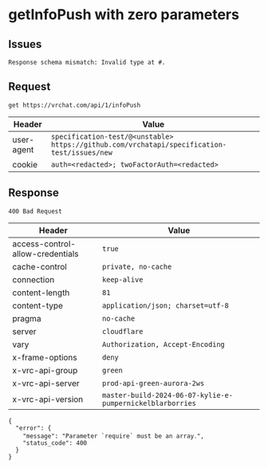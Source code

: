 # getInfoPush with zero parameters

## Issues
```
Response schema mismatch: Invalid type at #.
```

## Request
`get https://vrchat.com/api/1/infoPush`

| Header | Value |
| ------ | ----- |
| user-agent | `specification-test/@<unstable> https://github.com/vrchatapi/specification-test/issues/new` |
| cookie | `auth=<redacted>; twoFactorAuth=<redacted>` |


## Response
`400 Bad Request`

| Header | Value |
| ------ | ----- |
| access-control-allow-credentials | `true` |
| cache-control | `private, no-cache` |
| connection | `keep-alive` |
| content-length | `81` |
| content-type | `application/json; charset=utf-8` |
| pragma | `no-cache` |
| server | `cloudflare` |
| vary | `Authorization, Accept-Encoding` |
| x-frame-options | `deny` |
| x-vrc-api-group | `green` |
| x-vrc-api-server | `prod-api-green-aurora-2ws` |
| x-vrc-api-version | `master-build-2024-06-07-kylie-e-pumpernickelblarborries` |

```jsonc
{
  "error": {
    "message": "Parameter `require` must be an array․",
    "status_code": 400
  }
}
```
